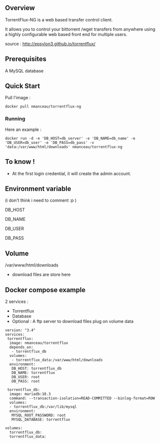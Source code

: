 ## Overview

TorrentFlux-NG is a web based transfer control client.

It allows you to control your bittorrent /wget transfers from anywhere using a highly configurable web based front end for multiple users.


source : http://epsylon3.github.io/torrentflux/

## Prerequisites
A MySQL database

## Quick Start
Pull l'image :
```
docker pull nmanceau/torrentflux-ng
```

### Running
Here an example :
```
docker run -d -e 'DB_HOST=db_server' -e 'DB_NAME=db_name' -e 'DB_USER=db_user' -e 'DB_PASS=db_pass' -v 'data:/var/www/html/downloads' nmanceau/torrentflux-ng
```

## To know !
* At the first login credential, it will create the admin account.

## Environment variable
(i don't think i need to comment :p )

DB_HOST

DB_NAME

DB_USER

DB_PASS

## Volume
/var/www/html/downloads
* download files are store here


## Docker compose example
2 services :
* Torrentflux
* Database
* Optional : A ftp server to download files plug on volume data
```
version: "3.4"
services:
 torrentflux:
  image: nmanceau/torrentflux
  depends_on:
   - torrentflux_db
  volumes:
   - torrentflux_data:/var/www/html/downloads
  environment:
   DB_HOST: torrentflux_db
   DB_NAME: torrentflux
   DB_USER: root
   DB_PASS: root

 torrentflux_db:
  image: mariadb:10.3
  command: --transaction-isolation=READ-COMMITTED --binlog-format=ROW
  volumes:
  - torrentflux_db:/var/lib/mysql
  environment:
   MYSQL_ROOT_PASSWORD: root
   MYSQL_DATABASE: torrentflux

volumes:
  torrentflux_db:
  torrentflux_data:
```
